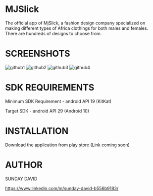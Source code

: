 # MJSlick
The official app of MjSlick, a fashion design company specialized on making
different types of Africa clothings for both males and females. 
There are hundreds of designs to choose from.

# SCREENSHOTS
![github1](https://user-images.githubusercontent.com/46400048/90388129-3e5d6d00-e07f-11ea-9865-306cdf397709.png)
![github2](https://user-images.githubusercontent.com/46400048/90388136-40bfc700-e07f-11ea-96b9-7142a2a42508.png)
![github3](https://user-images.githubusercontent.com/46400048/90388137-41585d80-e07f-11ea-83bb-e756031f29e6.png)
![github4](https://user-images.githubusercontent.com/46400048/90388138-42898a80-e07f-11ea-9c90-39ce90b136a7.png)

# SDK REQUIREMENTS
Minimum SDK Requirement - android API 19 (KitKat)

Target SDK - android API 29 (Android 10)

# INSTALLATION
Download the application from play store (Link coming soon)

# AUTHOR
SUNDAY DAVID

https://www.linkedin.com/in/sunday-david-b556b9183/


